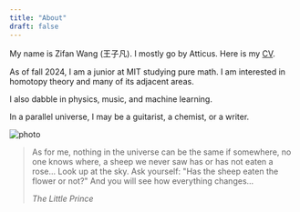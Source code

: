 ```yaml
---
title: "About"
draft: false
---
```


My name is Zifan Wang (王子凡). I mostly go by Atticus. Here is my [CV](/website/cv.pdf).

As of fall 2024, I am a junior at MIT studying pure math. I am interested in homotopy theory and many of its adjacent areas.

I also dabble in physics, music, and machine learning.

In a parallel universe, I may be a guitarist, a chemist, or a writer.

![photo](/website/images/photo.JPG)
<!-- {{ $image := resources.Get "images/photo.JPG"}}
{{ $image := $image.Process "resize 600x" }}
<img src="{{ $image.RelPermalink }}" alt="photo" width="{{ $image.Width }}"/> -->

> As for me, nothing in the universe can be the same if somewhere, no one knows where, a sheep we never saw has or has not eaten a rose... Look up at the sky. Ask yourself: \"Has the sheep eaten the flower or not?\" And you will see how everything changes...
>
> *The Little Prince*
